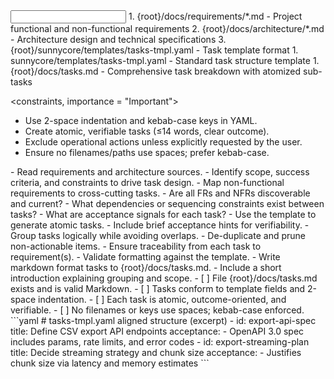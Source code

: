 <input>
  <context>
    1. {root}/docs/requirements/*.md - Project functional and non-functional requirements
    2. {root}/docs/architecture/*.md - Architecture design and technical specifications
    3. {root}/sunnycore/templates/tasks-tmpl.yaml - Task template format
  </context>
  <templates>
    1. sunnycore/templates/tasks-tmpl.yaml - Standard task structure template
  </templates>
</input>

<output>
  1. {root}/docs/tasks.md - Comprehensive task breakdown with atomized sub-tasks
</output>

<constraints, importance = "Important">
- Use 2-space indentation and kebab-case keys in YAML.
- Create atomic, verifiable tasks (≤14 words, clear outcome).
- Exclude operational actions unless explicitly requested by the user.
- Ensure no filenames/paths use spaces; prefer kebab-case.
</constraints>

<workflow importance="Important">
  <stage id="research">
  - Read requirements and architecture sources.
  - Identify scope, success criteria, and constraints to drive task design.
  - Map non-functional requirements to cross-cutting tasks.

  <questions>
  - Are all FRs and NFRs discoverable and current?
  - What dependencies or sequencing constraints exist between tasks?
  - What are acceptance signals for each task?
  </questions>
  </stage>

  <stage id="draft">
  - Use the template to generate atomic tasks.
  - Include brief acceptance hints for verifiability.
  - Group tasks logically while avoiding overlaps.
  </stage>

  <stage id="review">
  - De-duplicate and prune non-actionable items.
  - Ensure traceability from each task to requirement(s).
  - Validate formatting against the template.
  </stage>

  <stage id="finalize">
  - Write markdown format tasks to {root}/docs/tasks.md.
  - Include a short introduction explaining grouping and scope.

  <checks>
  - [ ] File {root}/docs/tasks.md exists and is valid Markdown.
  - [ ] Tasks conform to template fields and 2-space indentation.
  - [ ] Each task is atomic, outcome-oriented, and verifiable.
  - [ ] No filenames or keys use spaces; kebab-case enforced.
  </checks>
  </stage>
</workflow>

<example-tasks-snippet>
```yaml
# tasks-tmpl.yaml aligned structure (excerpt)
- id: export-api-spec
  title: Define CSV export API endpoints
  acceptance:
    - OpenAPI 3.0 spec includes params, rate limits, and error codes
- id: export-streaming-plan
  title: Decide streaming strategy and chunk size
  acceptance:
    - Justifies chunk size via latency and memory estimates
```
</example-tasks-snippet>
</example>